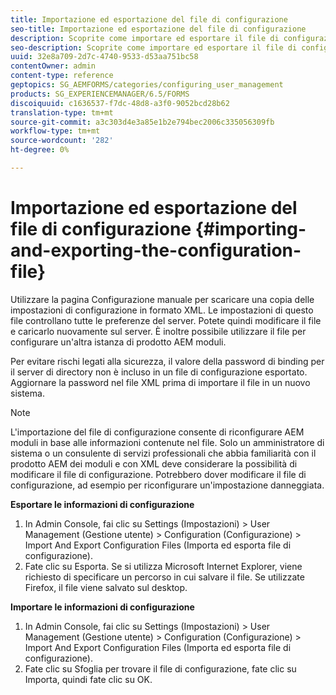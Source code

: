 ```yaml
---
title: Importazione ed esportazione del file di configurazione
seo-title: Importazione ed esportazione del file di configurazione
description: Scoprite come importare ed esportare il file di configurazione per modificare le preferenze del server o configurare un'altra istanza di prodotto AEM moduli.
seo-description: Scoprite come importare ed esportare il file di configurazione per modificare le preferenze del server o configurare un'altra istanza di prodotto AEM moduli.
uuid: 32e8a709-2d7c-4740-9533-d53aa751bc58
contentOwner: admin
content-type: reference
geptopics: SG_AEMFORMS/categories/configuring_user_management
products: SG_EXPERIENCEMANAGER/6.5/FORMS
discoiquuid: c1636537-f7dc-48d8-a3f0-9052bcd28b62
translation-type: tm+mt
source-git-commit: a3c303d4e3a85e1b2e794bec2006c335056309fb
workflow-type: tm+mt
source-wordcount: '282'
ht-degree: 0%

---
```



# Importazione ed esportazione del file di configurazione {#importing-and-exporting-the-configuration-file}

Utilizzare la pagina Configurazione manuale per scaricare una copia delle impostazioni di configurazione in formato XML. Le impostazioni di questo file controllano tutte le preferenze del server. Potete quindi modificare il file e caricarlo nuovamente sul server. È inoltre possibile utilizzare il file per configurare un&#39;altra istanza di prodotto AEM moduli.

Per evitare rischi legati alla sicurezza, il valore della password di binding per il server di directory non è incluso in un file di configurazione esportato. Aggiornare la password nel file XML prima di importare il file in un nuovo sistema.

>[!NOTE]
>
>L&#39;importazione del file di configurazione consente di riconfigurare AEM moduli in base alle informazioni contenute nel file. Solo un amministratore di sistema o un consulente di servizi professionali che abbia familiarità con il prodotto AEM dei moduli e con XML deve considerare la possibilità di modificare il file di configurazione. Potrebbero dover modificare il file di configurazione, ad esempio per riconfigurare un&#39;impostazione danneggiata.

**Esportare le informazioni di configurazione**

1. In Admin Console, fai clic su Settings (Impostazioni) > User Management (Gestione utente) > Configuration (Configurazione) > Import And Export Configuration Files (Importa ed esporta file di configurazione).
1. Fate clic su Esporta. Se si utilizza Microsoft Internet Explorer, viene richiesto di specificare un percorso in cui salvare il file. Se utilizzate Firefox, il file viene salvato sul desktop.

**Importare le informazioni di configurazione**

1. In Admin Console, fai clic su Settings (Impostazioni) > User Management (Gestione utente) > Configuration (Configurazione) > Import And Export Configuration Files (Importa ed esporta file di configurazione).
1. Fate clic su Sfoglia per trovare il file di configurazione, fate clic su Importa, quindi fate clic su OK.

